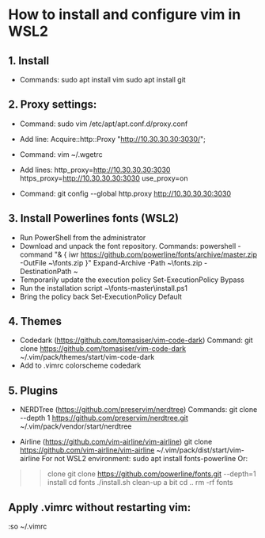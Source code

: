 # How to install and configure vim in WSL2

## 1. Install
- Commands:
sudo apt install vim
sudo apt install git

## 2. Proxy settings:
- Command:
sudo vim /etc/apt/apt.conf.d/proxy.conf
- Add line:
Acquire::http::Proxy "http://10.30.30.30:3030/";

- Command:
vim ~/.wgetrc
- Add lines:
http_proxy=http://10.30.30.30:3030
https_proxy=http://10.30.30.30:3030
use_proxy=on

- Command:
git config --global http.proxy http://10.30.30.30:3030

## 3. Install Powerlines fonts (WSL2)
- Run PowerShell from the administrator
- Download and unpack the font repository. Commands:
powershell -command "& { iwr https://github.com/powerline/fonts/archive/master.zip -OutFile ~\fonts.zip }"
Expand-Archive -Path ~\fonts.zip -DestinationPath ~
-  Temporarily update the execution policy
Set-ExecutionPolicy Bypass
- Run the installation script
~\fonts-master\install.ps1
- Bring the policy back
Set-ExecutionPolicy Default

## 4. Themes
- Codedark (https://github.com/tomasiser/vim-code-dark)
Command:
git clone https://github.com/tomasiser/vim-code-dark ~/.vim/pack/themes/start/vim-code-dark
- Add to .vimrc
colorscheme codedark

## 5. Plugins
- NERDTree (https://github.com/preservim/nerdtree)
Commands:
git clone --depth 1 https://github.com/preservim/nerdtree.git ~/.vim/pack/vendor/start/nerdtree

- Airline (https://github.com/vim-airline/vim-airline)
git clone https://github.com/vim-airline/vim-airline ~/.vim/pack/dist/start/vim-airline
For not WSL2 environment:
sudo apt install fonts-powerline
Or:
>>clone
git clone https://github.com/powerline/fonts.git --depth=1
>>install
cd fonts
./install.sh
>>clean-up a bit
cd ..
rm -rf fonts

## Apply .vimrc without restarting vim:
:so ~/.vimrc
